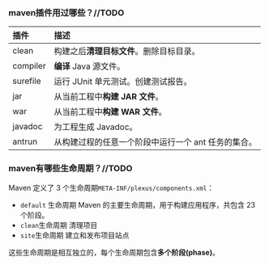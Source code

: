 ### maven插件用过哪些？//TODO

| 插件     | 描述                                                |
| :------- | :-------------------------------------------------- |
| clean    | 构建之后**清理目标文件**。删除目标目录。            |
| compiler | **编译** Java 源文件。                              |
| surefile | 运行 JUnit 单元测试。创建测试报告。                 |
| jar      | 从当前工程中**构建 JAR 文件**。                     |
| war      | 从当前工程中**构建 WAR 文件**。                     |
| javadoc  | 为工程生成 Javadoc。                                |
| antrun   | 从构建过程的任意一个阶段中运行一个 ant 任务的集合。 |

### maven有哪些生命周期？//TODO

Maven 定义了 3 个生命周期`META-INF/plexus/components.xml`：

- `default` 生命周期 Maven 的主要生命周期，用于构建应用程序，共包含 23 个阶段。
- `clean`生命周期  清理项目
- `site`生命周期  建立和发布项目站点

这些生命周期是相互独立的，每个生命周期包含**多个阶段(phase)**。